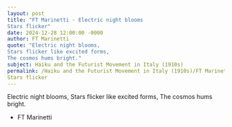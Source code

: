 ```yaml
---
layout: post
title: "FT Marinetti - Electric night blooms
Stars flicker"
date: 2024-12-28 12:00:00 -0000
author: FT Marinetti
quote: "Electric night blooms,
Stars flicker like excited forms,
The cosmos hums bright."
subject: Haiku and the Futurist Movement in Italy (1910s)
permalink: /Haiku and the Futurist Movement in Italy (1910s)/FT Marinetti/FT Marinetti - Electric night blooms
Stars flicker
---
```


Electric night blooms,
Stars flicker like excited forms,
The cosmos hums bright.

- FT Marinetti
